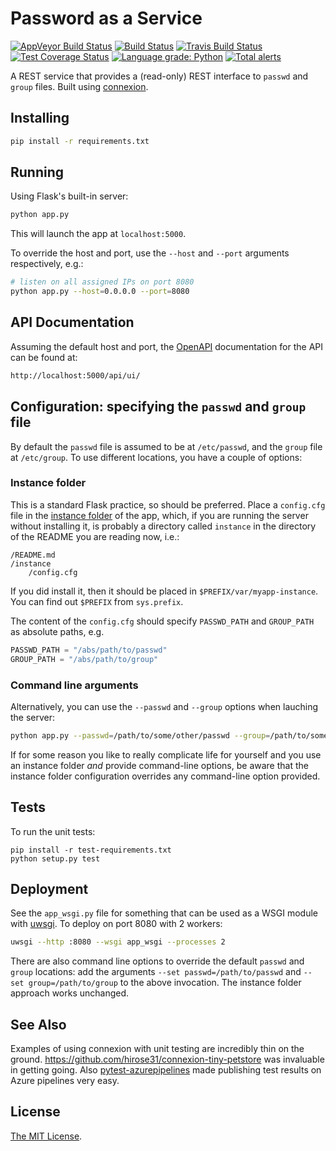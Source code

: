 # Password as a Service

[![AppVeyor Build Status](https://ci.appveyor.com/api/projects/status/github/jlmelville/passaas?branch=master&svg=true)](https://ci.appveyor.com/project/jlmelville/passaas)
[![Build Status](https://dev.azure.com/jlmelville/Python%20Pipeline/_apis/build/status/jlmelville.passaas?branchName=master)](https://dev.azure.com/jlmelville/Python%20Pipeline/_build/latest?definitionId=3&branchName=master)
[![Travis Build Status](https://travis-ci.org/jlmelville/passaas.svg?branch=master)](https://travis-ci.org/jlmelville/passaas)
[![Test Coverage Status](https://coveralls.io/repos/github/jlmelville/passaas/badge.svg)](https://coveralls.io/github/jlmelville/passaas)
[![Language grade: Python](https://img.shields.io/lgtm/grade/python/g/jlmelville/passaas.svg?logo=lgtm&logoWidth=18)](https://lgtm.com/projects/g/jlmelville/passaas/context:python)
[![Total alerts](https://img.shields.io/lgtm/alerts/g/jlmelville/passaas.svg?logo=lgtm&logoWidth=18)](https://lgtm.com/projects/g/jlmelville/passaas/alerts/)

A REST service that provides a (read-only) REST interface to `passwd` and `group` files. Built using [connexion](https://github.com/zalando/connexion).

## Installing

```bash
pip install -r requirements.txt
```

## Running

Using Flask's built-in server:

```bash
python app.py
```

This will launch the app at `localhost:5000`.

To override the host and port, use the `--host` and `--port` arguments respectively, e.g.:

```bash
# listen on all assigned IPs on port 8080
python app.py --host=0.0.0.0 --port=8080
```

## API Documentation

Assuming the default host and port, the [OpenAPI](https://www.openapis.org/) documentation for the API can be found at:

```bash
http://localhost:5000/api/ui/
```

## Configuration: specifying the `passwd` and `group` file

By default the `passwd` file is assumed to be at `/etc/passwd`, and the `group` file at `/etc/group`. To use different locations, you have a couple of options:

### Instance folder

This is a standard Flask practice, so should be preferred. Place a `config.cfg` file in the [instance folder](http://flask.pocoo.org/docs/1.0/config/#instance-folders) of the app, which, if you are running the server without installing it, is probably a directory called `instance` in the
directory of the README you are reading now, i.e.:

```none
/README.md
/instance
    /config.cfg
```

If you did install it, then it should be placed in `$PREFIX/var/myapp-instance`. You can find out `$PREFIX` from `sys.prefix`.

The content of the `config.cfg` should specify `PASSWD_PATH` and `GROUP_PATH` as absolute paths, e.g.

```python
PASSWD_PATH = "/abs/path/to/passwd"
GROUP_PATH = "/abs/path/to/group"
```

### Command line arguments

Alternatively, you can use the `--passwd` and `--group` options when lauching the server:

```bash
python app.py --passwd=/path/to/some/other/passwd --group=/path/to/some/other/group
```

If for some reason you like to really complicate life for yourself and you use an instance folder *and* provide command-line options, be aware that the instance folder configuration overrides any command-line option provided.

## Tests

To run the unit tests:

```shell
pip install -r test-requirements.txt
python setup.py test
```

## Deployment

See the `app_wsgi.py` file for something that can be used as a WSGI module with [uwsgi](http://projects.unbit.it/uwsgi/). To deploy on port 8080 with 2 workers:

```bash
uwsgi --http :8080 --wsgi app_wsgi --processes 2
```

There are also command line options to override the default `passwd` and `group` locations: add the arguments `--set passwd=/path/to/passwd` and `--set group=/path/to/group` to the above invocation. The instance folder approach works unchanged.

## See Also

Examples of using connexion with unit testing are incredibly thin on the ground. <https://github.com/hirose31/connexion-tiny-petstore> was invaluable in getting going. Also [pytest-azurepipelines](https://pypi.org/project/pytest-azurepipelines/) made publishing test results on Azure pipelines very easy.

## License

[The MIT License](https://opensource.org/licenses/MIT).
